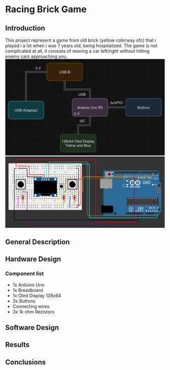 # Racing Brick Game

## Introduction
This project represent a game from old brick (yellow colorway ofc) that i played i a lot when i was 7 years old, being hospitalized. The game is not complicated at all, it consists of moving a car left/right without hitting enemy cars approaching you.
![img](./img/img1.png)
![img](./img/img2.png)
## General Description

## Hardware Design
### Component list
- 1x Arduino Uno
- 1x Breadboard
- 1x Oled Display 128x64
- 3x Buttons
- Connecting wires
- 3x 1k ohm Rezistors

## Software Design

## Results 

## Conclusions
